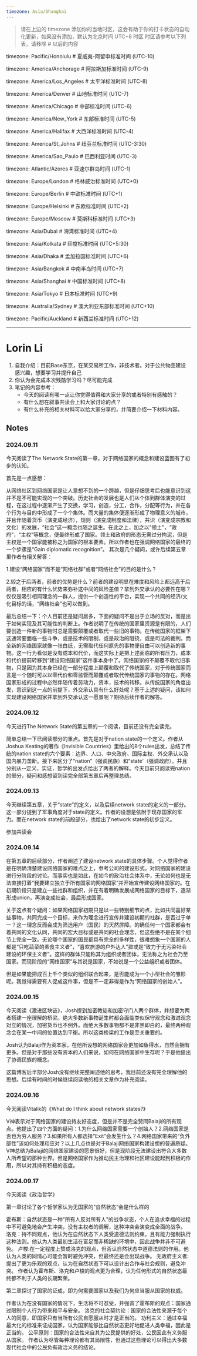 ```yaml
---
timezone: Asia/Shanghai
---
```


> 请在上边的 timezone 添加你的当地时区，这会有助于你的打卡状态的自动化更新，如果没有添加，默认为北京时间 UTC+8 时区
> 时区请参考以下列表，请移除 # 以后的内容

timezone: Pacific/Honolulu # 夏威夷-阿留申标准时间 (UTC-10)

timezone: America/Anchorage # 阿拉斯加标准时间 (UTC-9)

timezone: America/Los_Angeles # 太平洋标准时间 (UTC-8)

timezone: America/Denver # 山地标准时间 (UTC-7)

timezone: America/Chicago # 中部标准时间 (UTC-6)

timezone: America/New_York # 东部标准时间 (UTC-5)

timezone: America/Halifax # 大西洋标准时间 (UTC-4)

timezone: America/St_Johns # 纽芬兰标准时间 (UTC-3:30)

timezone: America/Sao_Paulo # 巴西利亚时间 (UTC-3)

timezone: Atlantic/Azores # 亚速尔群岛时间 (UTC-1)

timezone: Europe/London # 格林威治标准时间 (UTC+0)

timezone: Europe/Berlin # 中欧标准时间 (UTC+1)

timezone: Europe/Helsinki # 东欧标准时间 (UTC+2)

timezone: Europe/Moscow # 莫斯科标准时间 (UTC+3)

timezone: Asia/Dubai # 海湾标准时间 (UTC+4)

timezone: Asia/Kolkata # 印度标准时间 (UTC+5:30)

timezone: Asia/Dhaka # 孟加拉国标准时间 (UTC+6)

timezone: Asia/Bangkok # 中南半岛时间 (UTC+7)

timezone: Asia/Shanghai # 中国标准时间 (UTC+8)

timezone: Asia/Tokyo # 日本标准时间 (UTC+9)

timezone: Australia/Sydney # 澳大利亚东部标准时间 (UTC+10)

timezone: Pacific/Auckland # 新西兰标准时间 (UTC+12)

---

# Lorin Li

1. 自我介绍：目前Base东京，在某交易所工作，非技术者。对于公共物品建设感兴趣，想要学习并提升自己
2. 你认为会完成本次残酷学习吗？尽可能完成
3. 笔记的内容参考：
   - 今天的阅读有哪一点让你觉得值得和大家分享的或者特别有感触的？
   - 有什么想在叙事共读会上和大家讨论的点？
   - 有什么补充的相关材料可以给大家分享的，并简要介绍一下材料内容。

## Notes

<!-- Content_START -->

### 2024.09.11

今天阅读了The Network State的第一章，对于网络国家的概念和建设蓝图有了初步的认知。

首先是一点感想：

从网络社区到网络国家是让人意想不到的一个跨越，但是仔细思考后也能意识到这并不是不可能实现的一个突破。历史社会的发展也是人们从个体到群体演变的过程，在这过程中逐渐产生了交换，学习，创造，分工，合作，分配等行为，并在各个行为与目的中形成了一个个集体。而大量的集体便逐渐形成了物理意义的城市，并且伴随着货币（演变成经济），规则（演变成制度和法律），共识（演变成宗教和文化）的发展，“社会“这一概念也随之诞生。在此之上，加之以"领土"，“政府”，“主权”等概念，便最终形成了国家。领土和政府的形态无需过分拘泥，但是主权是一个国家能被称之为国家的根本要素。所以作者也在强调网络国家的最终的一个步骤是“Gain diplomatic recognition”。
其次是几个疑问，或许后续第五章里作者有相关解答：

1.建设“网络国家”而不是“网络社群”或者“网络社会”的目的是什么？

2.较之于后两者，前者的优势是什么？前者的建设明显在难度和风险上都远高于后两者，相应的有什么优势来弥补这中间的风险差值？拿到外交承认的必要性在哪？仅仅是吸引相同理念的一群人，提供一个创造性的平台，实现一个共同的经济/文化目标的话，“网络社会”也可以做到。

最后总结一下：个人目前还是疑问居多，下面的疑问不是出于立场的反对，而是出于如何实现及其可能性的判断上。作者说明了在传统的国家里资源是有限的，人们要创造一件新的事物时总是需要颠覆或者取代一些旧的事物。在传统国家的框架下这通常要面临一些斗争，或是技术的限制，或是政治的阻挠，或是司法的裁判。而全新的网络国家就像一张白纸，无需取代任何原先的事物便自由可以创造新的事物。这一行为看似是没有成本和代价，而这实际上是把上述面临的所有压力，成本和代价提前转移到“建设网络国家”这件事本身中了。网络国家的不颠覆不取代旧事物，只是因为其本身已经在一部分程度上颠覆和取代了传统国家，对于传统国家而言是一个随时可以以零代价和零监管而颠覆或者取代传统国家的事物的存在。网络国家形成的过程中必然伴随传着劳动力，资本，技术的转移。从传统国家的角度出发，意识到这一点的前提下，外交承认具有什么好处呢？基于上述的疑问，该如何实现建设网络国家并拿到外交承认这一愿景呢？期待后续作者的解答。


### 2024.09.12


今天进行The Network State的第五章的一个阅读，目前还没有完全读完。

简单总结一下已阅读部分的重点。首先是对于nation state的一个定义。作者从Joshua Keating的著作《Invisible Countries》里给出的8个rules出发，总结了传统的nation state的六个要素：边界、人口、中央政府、国际主权、外交承认以及国内暴力垄断。接下来区分了“nation”（强调民族）和“state’（强调政府），并且分别从--定义，实证，哲学的出发点给出了两者的解释。今天目前只阅读完nation的部分，疑问和感想留到读完全部第五章后再整理总结。

### 2024.09.13

今天继续第五章，关于“state”的定义，以及后续network state的定义的一部分。这一部分提到了军事角度对于state的定义。作者的设想是依附于现存国家的军力。而在network state的前段部分，也给出了network state的初步定义。

参加共读会

### 2024.09.14

在第五章的后续部分，作者阐述了建设network state的具体步骤。个人觉得作者是在明确清楚建设网络国家的难点之上，参考公司的建设形式，对网络国家的建设进行分阶段的讨论。而事实也是如此，在如今的政治社会体系中，无论如何也是无法直接打着“我要建立独立于所有国家的网络国家”并开始宣传建设网络国家的。在初期阶段只是建立一些社群和组织，并在有着明确发展成网络国家的目标下，逐渐形成union，再演变成社会，最后形成国家。

关于这点有个疑问：如果网络国家初期只是以一些特别细节的点，比如共同喜好某些事物，共同完成一个目标，来作为理念进行宣传并建设初期的社群，是否过于单一？这一理念反而会成为筛选用户（国民）的天然屏障。的确任何一个国家都会有着共同的文化认同，共同的宏大目标或是共同的社会理念，但这些绝不是在某个细节上完全一致。无论哪个国家的国民都具有完全的多样性，很难想象一个国家的人都是“只吃蔬菜的素食主义者”，“喜欢旅游的户外达人”抑或是“致力于无污染社会建设的环保主义者”。这样的群体只能称其为组织或者团体，无法称之为社会乃至国家。而现阶段的“网络国家”与其说是国家，不如说是一个公益组织或者团体。

但是如果能把成百上千个类似的组织联合起来，是否能成为一个小型社会的雏形呢。我觉得需要有人促成这件事，但是不一定非得是作为“网络国家的创始人”。

### 2024.09.15

今天阅读《激进区块链》，Josh提到加密教徒和加密守门人两个群体，并想要为两者搭建一座理解的桥梁。绝大多数新事物诞生时都会面临类似保守观念和激进观念对立的情况，加密货币也不例外。而绝大多数事物都不是非黑即白的，最终两种观念会在某一中间的位置达到平衡。所以这类桥梁的工作是至关重要的。

Josh认为Balaji作为资本家，在他所设想的网络国家会更加如鱼得水，自然会拥有更多。但是对于那些没有资本的人们来说，如何在网络国家中生存呢？于是他提出了协调民族的概念。

这篇博客后半部分Josh没有继续完整阐述他的思考，我目前还没有完全理解他的思想。后续有时间的时候继续阅读他的相关文章作为补充阅读。

### 2024.09.16

今天阅读Vitalik的《What do I think about network states?》

V神表示对于网络国家的建设持友好态度，但是并不是完全赞同Balaji的所有观点。他提出了四个方面的疑问：1.为什么网络国家需要一个创始人？2.网络国家是否也为穷人服务？3.如果所有人都选择“Exit”会发生什么？4.网络国家带来的“负外部性”该如何处理和应对？以上几点也是对于Balaji网络国家构建设想的普遍质疑。V神总结为Balaji的网络国家建设的愿景很好，但是现阶段无法建设出符合大多数人所希望的那种世界。但是网络国家作为推动民主治理和社区建设能起到积极的作用，所以对其持有积极的态度。

### 2024.09.17

今天阅读《政治哲学》

第一章讨论了各个哲学家认为无国家的“自然状态”会是什么样的

霍布斯：自然状态是一种"所有人反对所有人"的战争状态，个人在追求幸福的过程中不可避免地会产生冲突，没有主权者的调解，这种冲突会演变成全面的战争。
洛克：持不同观点，他认为在自然状态下人类受道德法则约束，且有能力强制执行这种法则。他认为人类最初生活在富足而非稀缺的环境中，因此战争并非不可避免。
卢梭:在一定程度上赞成洛克的观点，但否认自然状态中道德法则的作用。他认为人类的同情心可能会暂时避免冲突，但最终还是会出现战争。
无政府主义者:提出了更为乐观的观点，认为在自然状态下可以设计出合作与社会规则，避免冲突。
作者认为霍布斯、洛克和卢梭的观点更为合理，认为任何形式的自然状态最终都不利于人类的长期繁荣。

第二章探讨了国家的证成，即为何需要国家以及我们为何应当服从国家的权威。

作者认为在没有国家的情况下，生活将不可忍受，并强调了霍布斯的观点：国家通过限制个人行为带来和平与安全。
洛克的社会契约论：国家的合法性来源于每个人的同意，即国家只有当所有公民自愿服从时才是正当的。
功利主义：通过幸福最大化的标准来证成国家，认为国家能够比自然状态更好地促进人类幸福，因此是正当的。
公平原则：国家的合法性来自其为公民提供的好处，公民因此有义务服从国家。
作者认为尽管每种理论都有其局限性，但通过这些理论可以得出大多数现代社会中的公民负有政治义务的结论。


<!-- Content_END -->
